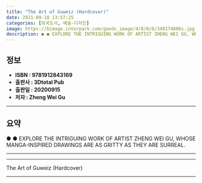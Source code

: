 ```yaml
---
title: "The Art of Guweiz (Hardcover)"
date: 2021-09-18 13:57:25
categories: [외국도서, 예술-디자인]
image: https://bimage.interpark.com/goods_image/4/8/0/6/340174806s.jpg
description: ● ● EXPLORE THE INTRIGUING WORK OF ARTIST ZHENG WEI GU, WHOSE MANGA-INSPIRED DRAWINGS ARE AS GRITTY AS THEY ARE SURREAL.
---
```


## **정보**

- **ISBN : 9781912843169**
- **출판사 : 3Dtotal Pub**
- **출판일 : 20200915**
- **저자 : Zheng Wei Gu**

------



## **요약**

●  ●  EXPLORE THE INTRIGUING WORK OF ARTIST ZHENG WEI GU, WHOSE MANGA-INSPIRED DRAWINGS ARE AS GRITTY AS THEY ARE SURREAL.

------



------


The Art of Guweiz (Hardcover) 

------


